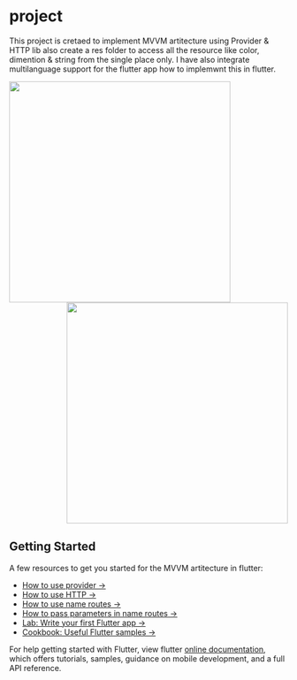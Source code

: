 # project

This project is cretaed to implement MVVM artitecture using Provider & HTTP lib also create a res folder to access all the resource like color, dimention & string from the single place only.
I have also integrate multilanguage support for the flutter app how to implemwnt this in flutter.

<div align="left">
    <img src="https://github.com/maraj91/flutter_mvvm/blob/master/screenshot/Screenshot_1630953449.png" width="400px"</img> 
</div>


<div align="right">
    <img src="https://github.com/maraj91/flutter_mvvm/blob/master/screenshot/Screenshot_1630953438.png" width="400px"</img> 
</div>

## Getting Started

A few resources to get you started for the MVVM artitecture in flutter:

- [How to use provider ->](https://pub.dev/packages/provider)
- [How to use HTTP ->](https://pub.dev/packages/http)
- [How to use name routes ->](https://flutter.dev/docs/cookbook/navigation/named-routes)
- [How to pass parameters in name routes ->](https://flutter.dev/docs/cookbook/navigation/navigate-with-arguments)
- [Lab: Write your first Flutter app ->](https://flutter.dev/docs/get-started/codelab)
- [Cookbook: Useful Flutter samples -> ](https://flutter.dev/docs/cookbook)

For help getting started with Flutter, view flutter
[online documentation](https://flutter.dev/docs), which offers tutorials,
samples, guidance on mobile development, and a full API reference.
